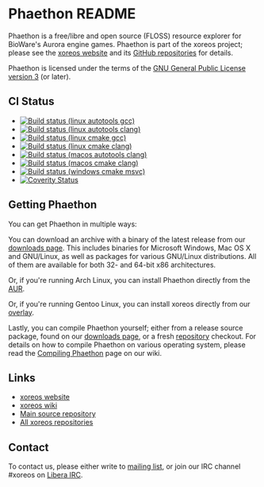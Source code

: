 Phaethon README
===============

Phaethon is a free/libre and open source (FLOSS) resource explorer for
BioWare's Aurora engine games. Phaethon is part of the xoreos project;
please see the [xoreos website](https://xoreos.org/) and its [GitHub
repositories](https://github.com/xoreos) for details.

Phaethon is licensed under the terms of the [GNU General Public License
version 3](https://www.gnu.org/licenses/agpl-3.0.html) (or later).


CI Status
---------

- [![Build status (linux autotools gcc)](https://github.com/xoreos/phaethon/actions/workflows/linux_autotools_gcc.yml/badge.svg)](https://github.com/xoreos/phaethon/actions/workflows/linux_autotools_gcc.yml/)
- [![Build status (linux autotools clang)](https://github.com/xoreos/phaethon/actions/workflows/linux_autotools_clang.yml/badge.svg)](https://github.com/xoreos/phaethon/actions/workflows/linux_autotools_clang.yml/)
- [![Build status (linux cmake gcc)](https://github.com/xoreos/phaethon/actions/workflows/linux_cmake_gcc.yml/badge.svg)](https://github.com/xoreos/phaethon/actions/workflows/linux_cmake_gcc.yml/)
- [![Build status (linux cmake clang)](https://github.com/xoreos/phaethon/actions/workflows/linux_cmake_clang.yml/badge.svg)](https://github.com/xoreos/phaethon/actions/workflows/linux_cmake_clang.yml/)
- [![Build status (macos autotools clang)](https://github.com/xoreos/phaethon/actions/workflows/macos_autotools_clang.yml/badge.svg)](https://github.com/xoreos/phaethon/actions/workflows/macos_autotools_clang.yml/)
- [![Build status (macos cmake clang)](https://github.com/xoreos/phaethon/actions/workflows/macos_cmake_clang.yml/badge.svg)](https://github.com/xoreos/phaethon/actions/workflows/macos_cmake_clang.yml/)
- [![Build status (windows cmake msvc)](https://github.com/xoreos/phaethon/actions/workflows/windows_cmake_msvc.yml/badge.svg)](https://github.com/xoreos/phaethon/actions/workflows/windows_cmake_msvc.yml/)
- [![Coverity Status](https://scan.coverity.com/projects/3295/badge.svg)](https://scan.coverity.com/projects/3295)


Getting Phaethon
----------------

You can get Phaethon in multiple ways:

You can download an archive with a binary of the latest release from our
[downloads page](https://xoreos.org/downloads/index.html). This includes
binaries for Microsoft Windows, Mac OS X and GNU/Linux, as well as packages
for various GNU/Linux distributions. All of them are available for both 32-
and 64-bit x86 architectures.

Or, if you're running Arch Linux, you can install Phaethon directly from the
[AUR](https://aur.archlinux.org/packages/phaethon/).

Or, if you're running Gentoo Linux, you can install xoreos directly from our
[overlay](https://github.com/xoreos/gentoo-overlay).

Lastly, you can compile Phaethon yourself; either from a release source package,
found on our [downloads page](https://xoreos.org/downloads/index.html), or a
fresh [repository](https://github.com/xoreos/phaethon) checkout. For details
on how to compile Phaethon on various operating system, please read the
[Compiling Phaethon](https://wiki.xoreos.org/index.php?title=Compiling_Phaethon)
page on our wiki.


Links
-----

- [xoreos website](https://xoreos.org/)
- [xoreos wiki](https://wiki.xoreos.org/)
- [Main source repository](https://github.com/xoreos/phaethon)
- [All xoreos repositories](https://github.com/xoreos/)


Contact
-------

To contact us, please either write to [mailing list](https://xoreos.org/mailman/listinfo/xoreos-devel),
or join our IRC channel #xoreos on [Libera IRC](https://libera.chat/).
